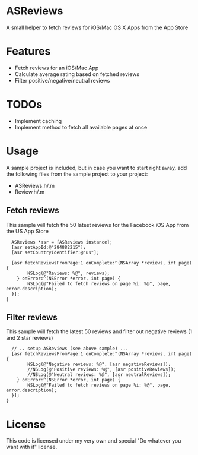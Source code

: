 ASReviews
=========

A small helper to fetch reviews for iOS/Mac OS X Apps from the App Store

Features
=========
- Fetch reviews for an iOS/Mac App
- Calculate average rating based on fetched reviews
- Filter positive/negative/neutral reviews

TODOs
=========
- Implement caching
- Implement method to fetch all available pages at once


Usage
=========
A sample project is included, but in case you want to start right away, add the following files 
from the sample project to your project:

- ASReviews.h/.m
- Review.h/.m


## Fetch reviews
This sample will fetch the 50 latest reviews for the Facebook iOS App from the US App Store
```
  ASReviews *asr = [ASReviews instance];
  [asr setAppId:@"284882215"];
  [asr setCountryIdentifier:@"us"];
  
  [asr fetchReviewsFromPage:1 onComplete:^(NSArray *reviews, int page) {
        NSLog(@"Reviews: %@", reviews);
    } onError:^(NSError *error, int page) {
        NSLog(@"Failed to fetch reviews on page %i: %@", page, error.description);
  }];  
}
```

## Filter reviews
This sample will fetch the latest 50 reviews and filter out negative reviews (1 and 2 star reviews)
```
  // .. setup ASReviews (see above sample) ...
  [asr fetchReviewsFromPage:1 onComplete:^(NSArray *reviews, int page) {
        NSLog(@"Negative reviews: %@", [asr negativeReviews]);
        //NSLog(@"Positive reviews: %@", [asr positiveReviews]);
        //NSLog(@"Neutral reviews: %@", [asr neutralReviews]);
    } onError:^(NSError *error, int page) {
        NSLog(@"Failed to fetch reviews on page %i: %@", page, error.description);
  }];  
}
```

License
=========
This code is licensed under my very own and special "Do whatever you want with it" license.
